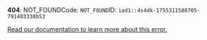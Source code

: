 **404**: NOT\_FOUNDCode: `NOT_FOUND`ID: `iad1::4s4dk-1755311588705-791403338b53`

[Read our documentation to learn more about this error.](https://vercel.com/docs/errors/platform-error-codes#not_found)